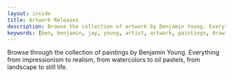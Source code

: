 ```yaml
---
layout: inside
title: Artwork Releases
description: Browse the collection of artwork by Benjamin Young. Everything from impressionism to realism, from watercolors to oil pastels, from landscape to still life.
keywords: [ben, benjamin, jay, young, artist, artwork, paintings, drawings, blog, impressionism, realism, semiabstract]
---
```


Browse through the collection of paintings by Benjamin Young. Everything from impressionism to realism, from watercolors to oil pastels, from landscape to still life.